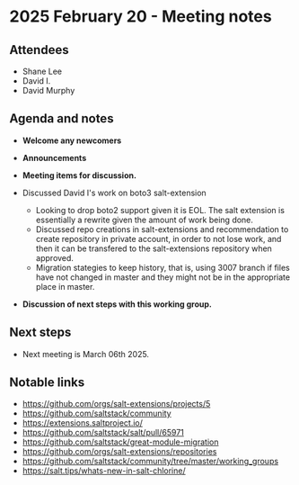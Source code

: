 # 2025 February 20 - Meeting notes

## Attendees
- Shane Lee
- David I.
- David Murphy

## Agenda and notes

- **Welcome any newcomers**

- **Announcements**

- **Meeting items for  discussion.**
- Discussed David I's work on boto3 salt-extension
    - Looking to drop boto2 support given it is EOL.  The salt extension is essentially a rewrite given the amount of work being done.
    - Discussed repo creations in salt-extensions and recommendation to create repository in private account, in
      order to not lose work, and then it can be transfered to the salt-extensions repository when approved.
    - Migration stategies to keep history, that is, using 3007 branch if files have not changed in master and
      they might not be in the appropriate place in master.

- **Discussion of next steps with this working group.**

## Next steps

- Next meeting is March 06th 2025.

## Notable links

- https://github.com/orgs/salt-extensions/projects/5
- https://github.com/saltstack/community
- https://extensions.saltproject.io/
- https://github.com/saltstack/salt/pull/65971
- https://github.com/saltstack/great-module-migration
- https://github.com/orgs/salt-extensions/repositories
- https://github.com/saltstack/community/tree/master/working_groups
- https://salt.tips/whats-new-in-salt-chlorine/
